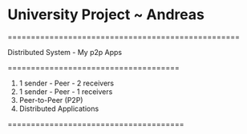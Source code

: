 # University Project ~ Andreas
==================================================

Distributed System - My p2p Apps

=====================================

1. 1 sender - Peer - 2 receivers
2. 1 sender - Peer - 1 receivers
3. Peer-to-Peer (P2P) 
4. Distributed Applications

======================================
